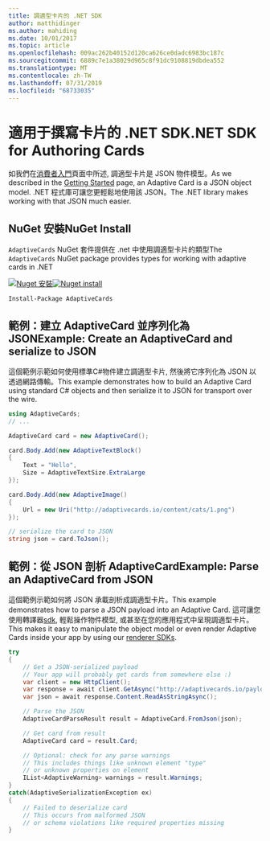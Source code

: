 ```yaml
---
title: 調適型卡片的 .NET SDK
author: matthidinger
ms.author: mahiding
ms.date: 10/01/2017
ms.topic: article
ms.openlocfilehash: 009ac262b40152d120ca626ce0dadc6983bc187c
ms.sourcegitcommit: 6889c7e1a38029d965c8f91dc9108819dbdea552
ms.translationtype: MT
ms.contentlocale: zh-TW
ms.lasthandoff: 07/31/2019
ms.locfileid: "68733035"
---
```

# <a name="net-sdk-for-authoring-cards"></a><span data-ttu-id="f2132-102">適用于撰寫卡片的 .NET SDK</span><span class="sxs-lookup"><span data-stu-id="f2132-102">.NET SDK for Authoring Cards</span></span>

<span data-ttu-id="f2132-103">如我們在[消費者入門](../../authoring-cards/getting-started.md)頁面中所述, 調適型卡片是 JSON 物件模型。</span><span class="sxs-lookup"><span data-stu-id="f2132-103">As we described in the [Getting Started](../../authoring-cards/getting-started.md) page, an Adaptive Card is a JSON object model.</span></span> <span data-ttu-id="f2132-104">.NET 程式庫可讓您更輕鬆地使用該 JSON。</span><span class="sxs-lookup"><span data-stu-id="f2132-104">The .NET library makes working with that JSON much easier.</span></span>


## <a name="nuget-install"></a><span data-ttu-id="f2132-105">NuGet 安裝</span><span class="sxs-lookup"><span data-stu-id="f2132-105">NuGet Install</span></span>
<span data-ttu-id="f2132-106">`AdaptiveCards` NuGet 套件提供在 .net 中使用調適型卡片的類型</span><span class="sxs-lookup"><span data-stu-id="f2132-106">The `AdaptiveCards` NuGet package provides types for working with adaptive cards in .NET</span></span>

<span data-ttu-id="f2132-107">[![Nuget 安裝](https://img.shields.io/nuget/vpre/AdaptiveCards.svg)](https://www.nuget.org/packages/AdaptiveCards)</span><span class="sxs-lookup"><span data-stu-id="f2132-107">[![Nuget install](https://img.shields.io/nuget/vpre/AdaptiveCards.svg)](https://www.nuget.org/packages/AdaptiveCards)</span></span>

```console
Install-Package AdaptiveCards
```

## <a name="example-create-an-adaptivecard-and-serialize-to-json"></a><span data-ttu-id="f2132-108">範例：建立 AdaptiveCard 並序列化為 JSON</span><span class="sxs-lookup"><span data-stu-id="f2132-108">Example: Create an AdaptiveCard and serialize to JSON</span></span>

<span data-ttu-id="f2132-109">這個範例示範如何使用標準C#物件建立調適型卡片, 然後將它序列化為 JSON 以透過網路傳輸。</span><span class="sxs-lookup"><span data-stu-id="f2132-109">This example demonstrates how to build an Adaptive Card using standard C# objects and then serialize it to JSON for transport over the wire.</span></span>

```csharp
using AdaptiveCards;
// ...

AdaptiveCard card = new AdaptiveCard();

card.Body.Add(new AdaptiveTextBlock() 
{
    Text = "Hello",
    Size = AdaptiveTextSize.ExtraLarge
});

card.Body.Add(new AdaptiveImage() 
{
    Url = new Uri("http://adaptivecards.io/content/cats/1.png")
});

// serialize the card to JSON
string json = card.ToJson();
```

## <a name="example-parse-an-adaptivecard-from-json"></a><span data-ttu-id="f2132-110">範例：從 JSON 剖析 AdaptiveCard</span><span class="sxs-lookup"><span data-stu-id="f2132-110">Example: Parse an AdaptiveCard from JSON</span></span>

<span data-ttu-id="f2132-111">這個範例示範如何將 JSON 承載剖析成調適型卡片。</span><span class="sxs-lookup"><span data-stu-id="f2132-111">This example demonstrates how to parse a JSON payload into an Adaptive Card.</span></span> <span data-ttu-id="f2132-112">這可讓您使用轉譯器[sdk](../../rendering-cards/getting-started.md), 輕鬆操作物件模型, 或甚至在您的應用程式中呈現調適型卡片。</span><span class="sxs-lookup"><span data-stu-id="f2132-112">This makes it easy to manipulate the object model or even render Adaptive Cards inside your app by using our [renderer SDKs](../../rendering-cards/getting-started.md).</span></span>

```csharp
try
{
    // Get a JSON-serialized payload
    // Your app will probably get cards from somewhere else :)
    var client = new HttpClient();
    var response = await client.GetAsync("http://adaptivecards.io/payloads/ActivityUpdate.json");
    var json = await response.Content.ReadAsStringAsync();

    // Parse the JSON 
    AdaptiveCardParseResult result = AdaptiveCard.FromJson(json);

    // Get card from result
    AdaptiveCard card = result.Card;

    // Optional: check for any parse warnings
    // This includes things like unknown element "type"
    // or unknown properties on element
    IList<AdaptiveWarning> warnings = result.Warnings;
}
catch(AdaptiveSerializationException ex)
{
    // Failed to deserialize card 
    // This occurs from malformed JSON
    // or schema violations like required properties missing 
}
```

